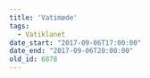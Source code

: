 ```yaml
---
title: 'Vatimøde'
tags:
  - Vatiklanet
date_start: "2017-09-06T17:00:00"
date_end: "2017-09-06T20:00:00"
old_id: 6878
---
```

